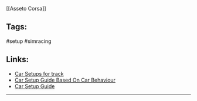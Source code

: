 [[Asseto Corsa]]

## Tags:
#setup #simracing 

## Links:
- [Car Setups for track](https://simracingsetup.com/setups/acc-setups/)
- [Car Setup Guide Based On Car Behaviour](https://driver61.com/wp-content/uploads/2021/04/Driver61-Assetto-Corsa-Competizione-Setup-Guide-V1.pdf)
- [Car Setup Guide](https://simracingsetup.com/assetto-corsa/acc-beginners-setup-guide/)
---
